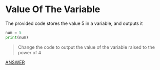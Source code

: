 # Value Of The Variable

The provided code stores the value 5 in a variable, and outputs it
```python
num = 5
print(num)
```
> Change the code to output the value of the variable raised to the power of 4

[ANSWER](/Answers/00009-%20Value%20Of%20The%20Variable.py)
